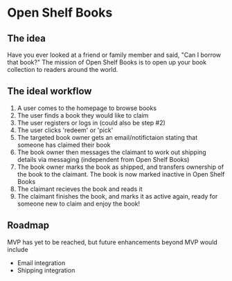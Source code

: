 # Open Shelf Books

## The idea
Have you ever looked at a friend or family member and said, "Can I borrow that book?" The mission of Open Shelf Books is to open up your book collection to readers around the world.  

## The ideal workflow
1. A user comes to the homepage to browse books
2. The user finds a book they would like to claim
3. The user registers or logs in (could also be step #2)
4. The user clicks 'redeem' or 'pick'
5. The targeted book owner gets an email/notifictaion stating that someone has claimed their book
6. The book owner then messages the claimant to work out shipping details via messaging (independent from Open Shelf Books)
7. The book owner marks the book as shipped, and transfers ownership of the book to the claimant.  The book is now marked inactive in Open Shelf Books
8. The claimant recieves the book and reads it
9. The claimant finishes the book, and marks it as active again, ready for someone new to claim and enjoy the book!

## Roadmap
MVP has yet to be reached, but future enhancements beyond MVP would include
- Email integration
- Shipping integration
